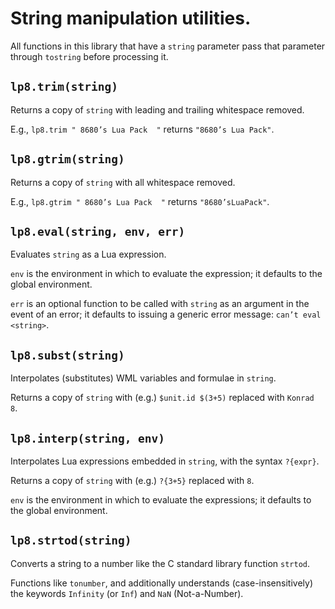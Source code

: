 
String manipulation utilities.
===============================================================================

All functions in this library that have a `string` parameter pass that
parameter through `tostring` before processing it.


`lp8.trim(string)`
-------------------------------------------------------------------------------
Returns a copy of `string` with leading and trailing whitespace removed.

E.g., `lp8.trim " 8680’s Lua Pack  "` returns `"8680’s Lua Pack"`.


`lp8.gtrim(string)`
-------------------------------------------------------------------------------
Returns a copy of `string` with all whitespace removed.

E.g., `lp8.gtrim " 8680’s Lua Pack  "` returns `"8680’sLuaPack"`.


`lp8.eval(string, env, err)`
-------------------------------------------------------------------------------
Evaluates `string` as a Lua expression.

`env` is the environment in which to evaluate the expression; it defaults to
the global environment.

`err` is an optional function to be called with `string` as an argument in the
event of an error; it defaults to issuing a generic error message: `can’t eval
<string>`.


`lp8.subst(string)`
-------------------------------------------------------------------------------
Interpolates (substitutes) WML variables and formulae in `string`.

Returns a copy of `string` with (e.g.) `$unit.id $(3+5)` replaced with `Konrad
8`.


`lp8.interp(string, env)`
-------------------------------------------------------------------------------
Interpolates Lua expressions embedded in `string`, with the syntax `?{expr}`.

Returns a copy of `string` with (e.g.) `?{3+5}` replaced with `8`.

`env` is the environment in which to evaluate the expressions; it defaults to
the global environment.


`lp8.strtod(string)`
-------------------------------------------------------------------------------
Converts a string to a number like the C standard library function `strtod`.

Functions like `tonumber`, and additionally understands (case-insensitively)
the keywords `Infinity` (or `Inf`) and `NaN` (Not-a-Number).
